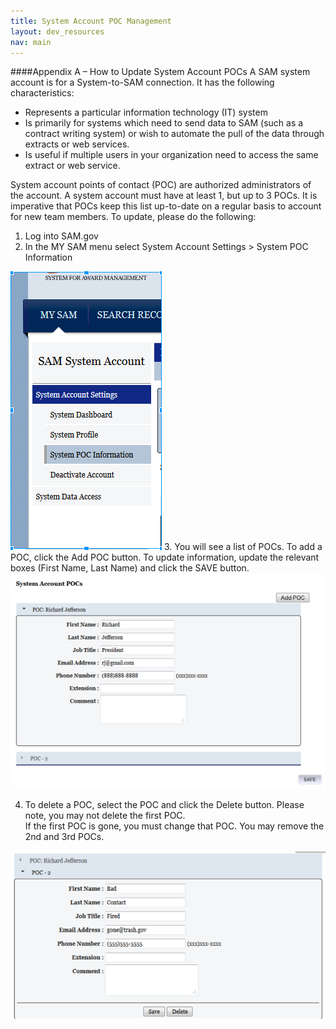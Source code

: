 ```yaml
---
title: System Account POC Management
layout: dev_resources
nav: main
---
```

####Appendix A – How to Update System Account POCs
A SAM system account is for a System-to-SAM connection.  It has the following characteristics: 

+ Represents a particular information technology (IT) system
+ Is primarily for systems which need to send data to SAM (such as a contract writing system) or wish to automate the pull of the data through extracts or web services.
+ Is useful if multiple users in your organization need to access the same extract or web service.

System account points of contact (POC) are authorized administrators of the account.  A system account must have at least 1, but up to 3 POCs.  It is imperative that POCs keep this list up-to-date on a regular basis to account for new team members.  To update, please do the following:

1. Log into SAM.gov
2. In the MY SAM menu select System Account Settings > System POC Information
<img src="../images/POC-Menu1.png" class="markdown-image-inline">
3. You will see a list of POCs.  To add a POC, click the Add POC button.  
To update information, update the relevant boxes (First Name, Last Name) and click the SAVE button.

<img src="../images/POC-Menu2.png" style="float:center" class="markdown-image-inline" alt="">

4. To delete a POC, select the POC and click the Delete button.  Please note, you may not delete the first POC.  
If the first POC is gone, you must change that POC.  You may remove the 2nd and 3rd POCs.

<img src="../images/POC-Menu3.png" class="markdown-image-inline">




 
